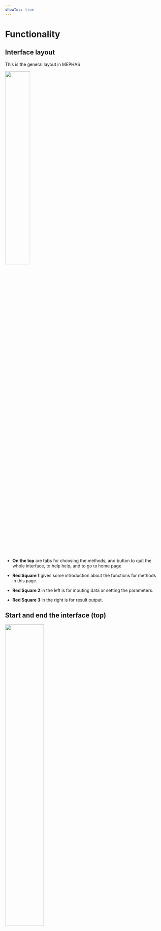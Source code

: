 ```yaml
---
showToc: true
---
```


# Functionality

## Interface layout

This is the general layout in MEPHAS

<img src="/images/layout.png" width="40%">

- **On the top** are tabs for choosing the methods, and button to quit the whole interface, to help help, and to go to home page.

- **Red Square 1** gives some introduction about the functions for methods in this page.

- **Red Square 2** in the left is for inputing data or setting the parameters.

- **Red Square 3** in the right is for result output.

## Start and end the interface (top)

<img src="/images/head.png" width="50%">

- **Stop and Quit** is to end the interface. If the interface page is not closed automatically, users need to close by clicking the browser's closing button. 

- **Tutorial and Help** will open this help page.

- **Open Homepage** will open the link to MEPHAS home page.

## Input: prepare the data and set the parameters (red square 2 in the left)

### Input data name

<img src="/images/name.png" width="50%">

- One line is for one name

- Missing name may cause some error in the result

*GIF example*

<img src="/images/name.gif" width="70%">

### Input data manually

<img src="/images/inputm.png" width="50%">

- Values are separated by , ; space tab, although space and tab are not recommended to use.

- Data can be paste from CSV file.

- Missing value can be input as NA or space, although space is not recommended.

- The input box's size is changeable. 

- Check the data in the left output.

### Upload CSV/TXT data

<img src="/images/inputcsv.png" width="50%">

- Click **Browse...** to open folder.

- **Show 1st row as column names?**: Yes, when first row in the data are the names. 

- **Use 1st column as row names? (No duplicates)**: Yes, when first column is ID or row names.

- When data is TXT file, please choose the correct separator. 

### Create RxC contingency table

- Step 1: replace row names and column names

- Step 2: input enough values manually to fill the table in row order

- Do not input missing values

<img src="/images/rc1.png" width="50%">

Finally, we can get a valid contingency table, with sum in the row and column.

<img src="/images/rc2.png" width="70%">

### Settings parameters using the widgets

#### Number input box

<img src="/images/winputnum.png" width="50%">

This box is used to input the numeric values and provides two ways to input the values:

- input values directly

- use the up/down button in the right

*GIF example*

<img src="/images/winputnum.gif" width="70%">

#### Numeric input bar

<img src="/images/wbar.png" width="50%">

Adjust the bar left or right to change to values.

#### Yes/No check

<img src="/images/wcheck.png" width="50%">

Click to tick or untick to choose yes or no.

#### Choice button

<img src="/images/wchoose.png" width="50%">

Click the button to change the choice.

#### Single choice box

<img src="/images/wsinglechoose.png" width="50%">

This box only allows to choose one item from the list.

#### Multiple choice box

<img src="/images/wmulchoose.png" width="50%">

This box allows to choose more than one item from the list.

- Click to input items

- Enter/Backspace on the keyboard can also control the choice 

*GIF example*

<img src="/images/wmulchoose.gif" width="50%">

### Change the type of variables (in advanced methods)

<img src="/images/c.png" width="50%">

#### Change numeric variable into categorical variable

Choose variable from the list

<img src="/images/cntoc.png" width="50%">

We can see that in the categorical variable information list, "Birthweight" became the categorical variable compulsively

<img src="/images/cntocres.png" width="50%">

#### Change categorical variable into numeric variable

Choose variable from the list

<img src="/images/ccton.png" width="50%">

We can see that in the numeric variable information list,  "Age.group" became the numeric variable compulsively

<img src="/images/cntocres.png" width="50%">

#### Change the reference level of categorical variables

Before the change, the reference levels of "Age" and "Age.group" are "2" and "a".

<img src="/images/cref1.png" width="50%">

We choose some categorical variables, and input the desired reference level. One line is for one input.

<img src="/images/crefc.png" width="50%">

After the change, the reference levels of "Age" and "Age.group" are "2" and "a".

<img src="/images/cref2.png" width="50%">




